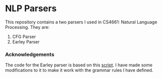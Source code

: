 # NLP Parsers

This repository contains a two parsers I used in CS4661: Natural Language Processing. They are:

1. CFG Parser
2. Earley Parser

### Acknowledgements

The code for the Earley parser is based on this [script](https://gist.github.com/bufas/65022d522b5bb31cc0d9). I have made some modifications to it to make it work with the grammar rules I have defined.

